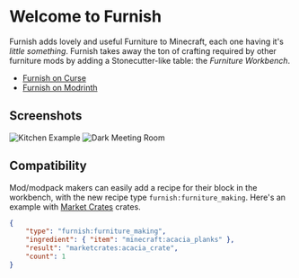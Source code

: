 # Welcome to Furnish

Furnish adds lovely and useful Furniture to Minecraft, each one having it's *little something*.
Furnish takes away the ton of crafting required by other furniture mods by adding a Stonecutter-like table: the *Furniture Workbench*.

* [Furnish on Curse](https://www.curseforge.com/minecraft/mc-mods/furnish)
* [Furnish on Modrinth](https://modrinth.com/mod/furnish-furnitures)

## Screenshots

![Kitchen Example](https://media.forgecdn.net/attachments/408/875/kitchen_1280x.png)
![Dark Meeting Room](https://media.forgecdn.net/attachments/408/874/meeting_1280x.png)

## Compatibility

Mod/modpack makers can easily add a recipe for their block in the workbench, with the new recipe type `furnish:furniture_making`.
Here's an example with [Market Crates](https://www.curseforge.com/minecraft/mc-mods/market-crates) crates.

```json
{
	"type": "furnish:furniture_making",
	"ingredient": { "item": "minecraft:acacia_planks" },
	"result": "marketcrates:acacia_crate",
	"count": 1
}
```